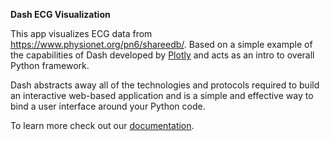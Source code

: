 **Dash ECG Visualization**


This app visualizes ECG data from https://www.physionet.org/pn6/shareedb/. Based on a simple example of the capabilities of Dash developed by [Plotly](https://plot.ly/) and acts as an intro to overall Python framework.

Dash abstracts away all of the technologies and protocols required to build an interactive web-based application and is a simple and effective way to bind a user interface around your Python code.

To learn more check out our [documentation](https://plot.ly/dash).